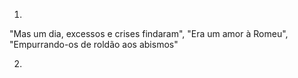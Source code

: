 1.
"Mas um dia, excessos e crises findaram", "Era um amor à Romeu", "Empurrando-os de roldão aos abismos"

2.
